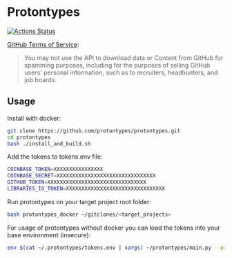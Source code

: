 # Protontypes 
[![Actions Status](https://github.com/protontypes/protontypes/workflows/run_docker/badge.svg)](https://github.com/protontypes/protontypes/actions)

[GitHub Terms of Service](https://help.github.com/en/github/site-policy/github-terms-of-service#h-api-terms): 
> You may not use the API to download data or Content from GitHub for spamming purposes, including for the purposes of selling GitHub users' personal information, such as to recruiters, headhunters, and job boards.


## Usage

Install with docker:

```bash
git clone https://github.com/protontypes/protontypes.git
cd protontypes
bash ./install_and_build.sh
```

Add the tokens to tokens.env file:

```bash
COINBASE_TOKEN=XXXXXXXXXXXXXXXX
COINBASE_SECRET=XXXXXXXXXXXXXXXXXXXXXXXXXXXXXXXX
GITHUB_TOKEN=XXXXXXXXXXXXXXXXXXXXXXXXXXXXXXXX
LIBRARIES_IO_TOKEN=XXXXXXXXXXXXXXXXXXXXXXXXXXXXXXXX
```

Run protontypes on your target project root folder:

```bash
bash protontypes_docker ~/gitclones/<target_projects>
```

For usage of protontypes without docker you can load the tokens into your base environment (insecure):

```bash
env $(cat ~/.protontypes/tokens.env | xargs) ~/protontypes/main.py --project=$PROJECT_DIR_TO_SCAN
```
